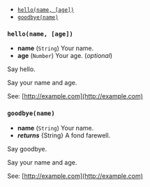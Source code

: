 
* [`hello(name, [age])`](#hello-name-age-)
* [`goodbye(name)`](#goodbye-name-)

### `hello(name, [age])`
* **name** (`String`) Your name.
* **age** (`Number`) Your age. (_optional_)

Say hello.

Say your name and age.

See: [http://example.com](http://example.com)

### `goodbye(name)`
* **name** (`String`) Your name.
* **_returns_** {String} A fond farewell.

Say goodbye.

Say your name and age.

See: [http://example.com](http://example.com)

